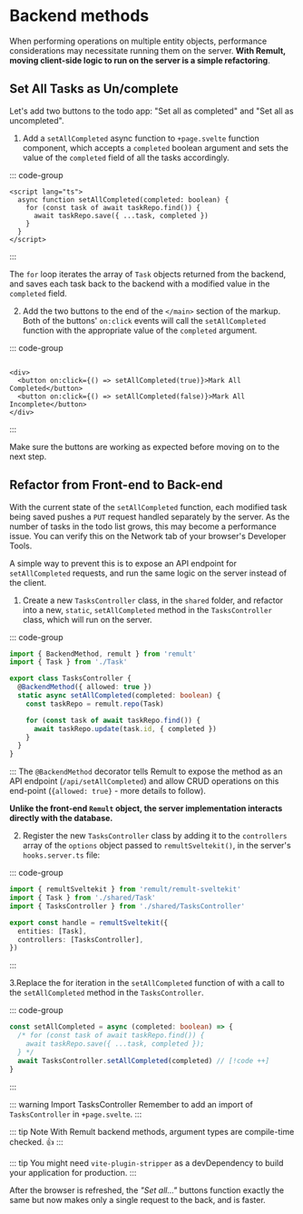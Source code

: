 # Backend methods

When performing operations on multiple entity objects, performance considerations may necessitate running them on the server. **With Remult, moving client-side logic to run on the server is a simple refactoring**.

## Set All Tasks as Un/complete

Let's add two buttons to the todo app: "Set all as completed" and "Set all as uncompleted".

1. Add a `setAllCompleted` async function to `+page.svelte` function component, which accepts a `completed` boolean argument and sets the value of the `completed` field of all the tasks accordingly.

::: code-group

```svelte [src/routes/+page.svelte]
<script lang="ts">
  async function setAllCompleted(completed: boolean) {
    for (const task of await taskRepo.find()) {
      await taskRepo.save({ ...task, completed })
    }
  }
</script>
```

:::

The `for` loop iterates the array of `Task` objects returned from the backend, and saves each task back to the backend with a modified value in the `completed` field.

2. Add the two buttons to the end of the `</main>` section of the markup. Both of the buttons' `on:click` events will call the `setAllCompleted` function with the appropriate value of the `completed` argument.

::: code-group

```svelte [src/routes/+page.svelte]

<div>
  <button on:click={() => setAllCompleted(true)}>Mark All Completed</button>
  <button on:click={() => setAllCompleted(false)}>Mark All Incomplete</button>
</div>
```

:::

Make sure the buttons are working as expected before moving on to the next step.

## Refactor from Front-end to Back-end

With the current state of the `setAllCompleted` function, each modified task being saved pushes a `PUT` request handled separately by the server. As the number of tasks in the todo list grows, this may become a performance issue. You can verify this on the Network tab of your browser's Developer Tools.

A simple way to prevent this is to expose an API endpoint for `setAllCompleted` requests, and run the same logic on the server instead of the client.

1. Create a new `TasksController` class, in the `shared` folder, and refactor into a new, `static`, `setAllCompleted` method in the `TasksController` class, which will run on the server.

::: code-group

```ts [src/shared/TasksController.ts]
import { BackendMethod, remult } from 'remult'
import { Task } from './Task'

export class TasksController {
  @BackendMethod({ allowed: true })
  static async setAllCompleted(completed: boolean) {
    const taskRepo = remult.repo(Task)

    for (const task of await taskRepo.find()) {
      await taskRepo.update(task.id, { completed })
    }
  }
}
```

:::
The `@BackendMethod` decorator tells Remult to expose the method as an API endpoint (`/api/setAllCompleted`) and allow CRUD operations on this end-point (`{allowed: true}` - more details to follow).

**Unlike the front-end `Remult` object, the server implementation interacts directly with the database.**

2. Register the new `TasksController` class by adding it to the `controllers` array of the `options` object passed to `remultSveltekit()`, in the server's `hooks.server.ts` file:

::: code-group

```ts [src/hooks/handleRemult.ts]
import { remultSveltekit } from 'remult/remult-sveltekit'
import { Task } from './shared/Task'
import { TasksController } from './shared/TasksController'

export const handle = remultSveltekit({
  entities: [Task],
  controllers: [TasksController],
})
```

:::

3.Replace the for iteration in the `setAllCompleted` function of with a call to the `setAllCompleted` method in the `TasksController`.

::: code-group

```ts [src/routes/+page.svelte]
const setAllCompleted = async (completed: boolean) => {
  /* for (const task of await taskRepo.find()) {
    await taskRepo.save({ ...task, completed });
  } */
  await TasksController.setAllCompleted(completed) // [!code ++]
}
```

:::

::: warning Import TasksController
Remember to add an import of `TasksController` in `+page.svelte`.
:::

::: tip Note
With Remult backend methods, argument types are compile-time checked. :thumbsup:
:::

::: tip
You might need `vite-plugin-stripper` as a devDependency to build your application for production.
:::

After the browser is refreshed, the _"Set all..."_ buttons function exactly the same but now makes only a single request to the back, and is faster.
